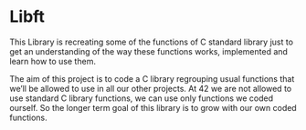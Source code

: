 # Libft
This Library is recreating some of the functions of C standard library just to get an understanding of the way these functions works, 
implemented and learn how to use them. 

The aim of this project is to code a C library regrouping usual functions that we’ll be allowed to use in all our other projects. 
At 42 we are not allowed to use standard C library functions, we can use only functions we coded ourself. 
So the longer term goal of this library is to grow with our own coded functions.
